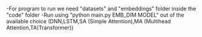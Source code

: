 -For program to run we need "datasets" and "embeddings" folder inside the "code" folder
-Run using "python main.py EMB_DIM MODEL" out of the available choice (DNN,LSTM,SA (Simple Attention),MA (Multihead Attention,TA(Transformer))